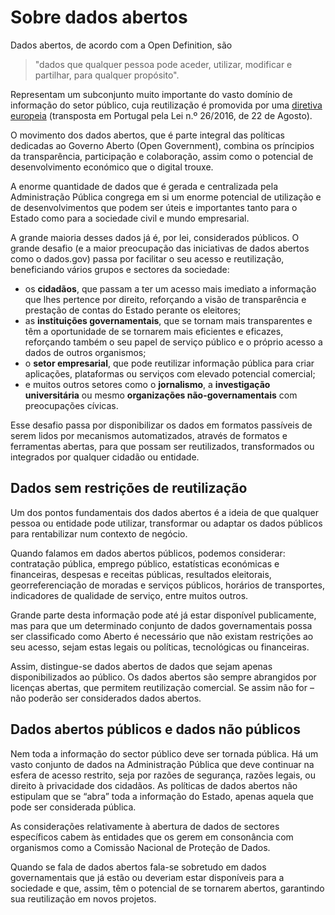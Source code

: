 # Sobre dados abertos

Dados abertos, de acordo com a Open Definition, são 

>"dados que qualquer pessoa pode aceder, utilizar, modificar e partilhar, para qualquer propósito". 

Representam um subconjunto muito importante do vasto domínio de informação do setor público, cuja reutilização é promovida por uma [diretiva europeia](http://ec.europa.eu/digital-agenda/en/european-legislation-reuse-public-sector-information "Diretiva PSI") (transposta em Portugal pela Lei n.º 26/2016, de 22 de Agosto).

O movimento dos dados abertos, que é parte integral das políticas dedicadas ao Governo Aberto (Open Government), combina os príncipios da transparência, participação e colaboração, assim como o potencial de desenvolvimento económico que o digital trouxe. 

A enorme quantidade de dados que é gerada e centralizada pela Administração Pública congrega em si um enorme potencial de utilização e de desenvolvimentos que podem ser úteis e importantes tanto para o Estado como para a sociedade civil e mundo empresarial. 

A grande maioria desses dados já é, por lei, considerados públicos. O grande desafio (e a maior preocupação das iniciativas de dados abertos como o dados.gov) passa por facilitar o seu acesso e reutilização, beneficiando vários grupos e sectores da sociedade:

* os **cidadãos**, que passam a ter um acesso mais imediato a informação que lhes pertence por direito, reforçando a visão de transparência e prestação de contas do Estado perante os eleitores;
*	as **instituições governamentais**, que se tornam mais transparentes e têm a oportunidade de se tornarem mais eficientes e eficazes, reforçando também o seu papel de serviço público e o próprio acesso a dados de outros organismos;
*	o **setor empresarial**, que pode reutilizar informação pública para criar aplicações, plataformas ou serviços com elevado potencial comercial;
*	e muitos outros setores como o **jornalismo**, a **investigação universitária** ou mesmo **organizações não-governamentais** com preocupações cívicas. 

Esse desafio passa por disponibilizar os dados em formatos passíveis de serem lidos por mecanismos automatizados, através de formatos e ferramentas abertas, para que possam ser reutilizados, transformados ou integrados por qualquer cidadão ou entidade.

## Dados sem restrições de reutilização

Um dos pontos fundamentais dos dados abertos é a ideia de que qualquer pessoa ou entidade pode utilizar, transformar ou adaptar os dados públicos para rentabilizar num contexto de negócio.

Quando falamos em dados abertos públicos, podemos considerar: contratação pública, emprego público, estatísticas económicas e financeiras, despesas e receitas públicas, resultados eleitorais, georreferenciação de moradas e serviços públicos, horários de transportes, indicadores de qualidade de serviço, entre muitos outros. 

Grande parte desta informação pode até já estar disponível publicamente, mas para que um determinado conjunto de dados governamentais possa ser classificado como Aberto é necessário que não existam restrições ao seu acesso, sejam estas legais ou políticas, tecnológicas ou financeiras. 

Assim, distingue-se dados abertos de dados que sejam apenas disponibilizados ao público. Os dados abertos são sempre abrangidos por licenças abertas, que permitem reutilização comercial. Se assim não for – não poderão ser considerados dados abertos.

## Dados abertos públicos e dados não públicos

Nem toda a informação do sector público deve ser tornada pública. Há um vasto conjunto de dados na Administração Pública que deve continuar na esfera de acesso restrito, seja por razões de segurança, razões legais, ou direito à privacidade dos cidadãos. As políticas de dados abertos não estipulam que se “abra” toda a informação do Estado, apenas aquela que pode ser considerada pública.

As considerações relativamente à abertura de dados de sectores específicos cabem às entidades que os gerem em consonância com organismos como a Comissão Nacional de Proteção de Dados.

Quando se fala de dados abertos fala-se sobretudo em dados governamentais que já estão ou deveriam estar disponíveis para a sociedade e que, assim, têm o potencial de se tornarem abertos, garantindo sua reutilização em novos projetos. 









